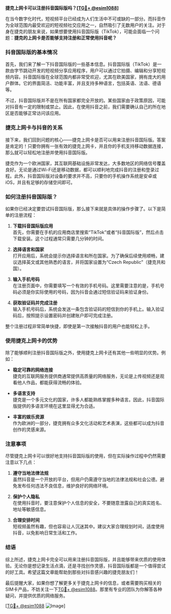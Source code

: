 **捷克上网卡可以注册抖音国际版吗？[[TG💪+ @esim1088](https://t.me/s/esim1088)]**

在当今数字化时代，短视频平台已经成为人们生活中不可或缺的一部分。而抖音作为全球范围内最受欢迎的短视频社交应用之一，自然吸引了无数用户的关注。对于身在捷克的朋友来说，如果想要使用抖音国际版（TikTok），可能会面临一个问题：**捷克的上网卡是否能够支持注册和正常使用抖音呢？**

### 抖音国际版的基本情况

首先，我们来了解一下抖音国际版的一些基本信息。抖音国际版（TikTok）是一款由字节跳动开发的短视频分享应用程序，用户可以通过它拍摄、编辑和分享短视频内容。抖音国际版在全球范围内都非常受欢迎，尤其在欧美国家，拥有庞大的用户群体。它的界面简洁、功能丰富，并且支持多种语言，包括英语、法语、德语等。

不过，抖音国际版并不是在所有国家都完全开放的。某些国家由于政策原因，可能对抖音有一定的限制或禁止。因此，在使用抖音之前，我们需要确认自己的所在地区是否能够正常访问该应用。

### 捷克上网卡与抖音的关系

接下来，我们回到问题的核心——捷克上网卡是否可以用来注册抖音国际版。答案是肯定的！只要你拥有一张有效的捷克上网卡，并且你的手机支持移动数据连接，那么就可以轻松地注册并使用抖音国际版。

捷克作为一个欧洲国家，其互联网基础设施非常发达，大多数地区的网络信号覆盖良好。无论是通过Wi-Fi还是移动数据，都可以顺利地完成抖音的注册和登录过程。此外，抖音国际版对设备的要求并不高，只要你的手机操作系统是安卓或iOS，并且有足够的存储空间即可。

### 如何注册抖音国际版？

如果你已经决定要尝试抖音国际版，那么接下来就是具体的操作步骤了。以下是简单的注册流程：

1. **下载抖音国际版应用**  
   首先，你需要在手机的应用商店里搜索“TikTok”或者“抖音国际版”，然后点击下载安装。这个过程通常只需要几分钟的时间。

2. **选择语言和国家**  
   打开应用后，系统会提示你选择语言和所在国家。为了确保后续使用顺畅，建议选择英文或其他熟悉的语言，并将国家设置为“Czech Republic”（捷克共和国）。

3. **输入手机号码**  
   在注册页面中，你需要填写一个有效的手机号码。这里需要注意的是，手机号码必须是你实际使用的号码，因为抖音会通过短信验证码来验证身份。

4. **获取验证码并完成注册**  
   输入手机号码后，系统会发送一条包含验证码的短信到你的手机上。输入验证码后，按照提示设置密码并创建账户即可完成注册。

整个注册过程非常简单快捷，即使是第一次接触抖音的用户也能轻松上手。

### 使用捷克上网卡的优势

除了能够顺利注册抖音国际版之外，使用捷克上网卡还有其他一些明显的优势。例如：

- **稳定可靠的网络连接**  
  捷克的互联网服务提供商通常提供高质量的网络服务，无论是上传视频还是观看他人作品，都能获得流畅的体验。

- **多语言支持**  
  捷克是一个多元文化的国家，许多人都能熟练掌握多种语言。因此，抖音国际版提供的多语言环境在这里显得尤为合适。

- **丰富的娱乐资源**  
  作为欧洲的一部分，捷克拥有众多文化活动和艺术表演，这些都可以成为抖音创作的灵感来源。

### 注意事项

尽管捷克上网卡可以很好地支持抖音国际版的使用，但在实际操作过程中仍然需要注意以下几点：

1. **遵守当地法律法规**  
   虽然抖音是一个开放的平台，但用户仍需遵守当地的法律法规和社会公德。避免发布任何违法不良信息，维护良好的网络环境。

2. **保护个人隐私**  
   在使用抖音时，要注意保护个人信息的安全，不要随意泄露自己的真实姓名、地址等敏感信息。

3. **合理安排时间**  
   短视频虽然有趣，但也容易让人沉迷其中。建议大家合理规划时间，适度使用抖音，以免影响日常生活和工作。

### 结语

综上所述，捷克上网卡完全可以用来注册抖音国际版，并且能够带来优质的使用体验。无论你是想记录生活点滴，还是寻找创作灵感，抖音国际版都是一个值得尝试的好工具。希望这篇文章能帮助到那些对抖音感兴趣的捷克朋友们！

最后提醒大家，如果你想了解更多关于捷克上网卡的信息，或者需要购买相关的SIM卡产品，不妨关注一下[TG💪+ @esim1088](https://t.me/s/esim1088)。那里有专业的团队为你解答各种疑问，并提供优质的网络服务。

[[TG💪+ @esim1088](https://t.me/s/esim1088) ![Image](https://i.postimg.cc/4NQfJmqS/Snipaste-2025-05-13-00-14-12.png)]